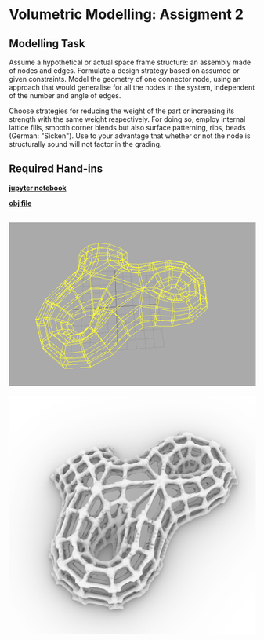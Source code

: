# Volumetric Modelling: Assigment 2

## Modelling Task

Assume a hypothetical or actual space frame structure: an assembly made of nodes and edges. Formulate a design strategy based on assumed or given constraints. Model the geometry of one connector node, using an approach that would generalise for all the nodes in the system, independent of the number and angle of edges.

Choose strategies for reducing the weight of the part or increasing its strength with the same weight respectively. For doing so, employ internal lattice fills, smooth corner blends but also surface patterning, ribs, beads (German: "Sicken"). Use to your advantage that whether or not the node is structurally sound will not factor in the grading.

## Required Hand-ins

[**jupyter notebook**](spaceframe_shell.ipynb)

[**obj file**](space_frame_structure.obj)

<div align="center"><br><img src="./img/frames.png" width="600" /></div>

<div align="center"><br><img src="./img/structure.jpg" width="600" /></div>



